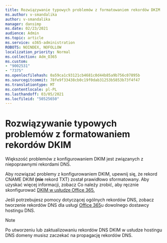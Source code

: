 ```yaml
---
title: Rozwiązywanie typowych problemów z formatowaniem rekordów DKIM
ms.author: v-smandalika
author: v-smandalika
manager: dansimp
ms.date: 02/23/2021
audience: Admin
ms.topic: article
ms.service: o365-administration
ROBOTS: NOINDEX, NOFOLLOW
localization_priority: Normal
ms.collection: Adm_O365
ms.custom:
- "9002531"
- "7375"
ms.openlocfilehash: 0a59ca1c93121cb4681c0d44b85a9b756c07895b
ms.sourcegitcommit: 78fe9f33438cb0c19f0dab31253b5853b73f4f47
ms.translationtype: MT
ms.contentlocale: pl-PL
ms.lasthandoff: 03/05/2021
ms.locfileid: "50525650"
---
```

# <a name="fix-common-problems-with-dkim-record-formatting"></a>Rozwiązywanie typowych problemów z formatowaniem rekordów DKIM

Większość problemów z konfigurowaniem DKIM jest związanych z niepoprawnymi rekordami DNS.

Aby rozwiązać problemy z konfigurowaniem DKIM, upewnij się, że rekord CNAME DKIM **(nie** rekord TXT) został prawidłowo sformatowany. Aby uzyskać więcej informacji, zobacz Co należy zrobić, aby ręcznie skonfigurować [DKIM w usłudze Office 365.](https://docs.microsoft.com/microsoft-365/security/office-365-security/use-dkim-to-validate-outbound-email)

Jeśli potrzebujesz pomocy dotyczącej ogólnych rekordów DNS, zobacz tworzenie rekordów DNS dla usługi [Office 365](https://docs.microsoft.com/microsoft-365/admin/get-help-with-domains/create-dns-records-at-any-dns-hosting-provider)u dowolnego dostawcy hostingu DNS.

> [!NOTE]
> Po utworzeniu lub zaktualizowaniu rekordów DNS DKIM w usłudze hostingu DNS domeny musisz zaczekać na propagację rekordów DNS.
